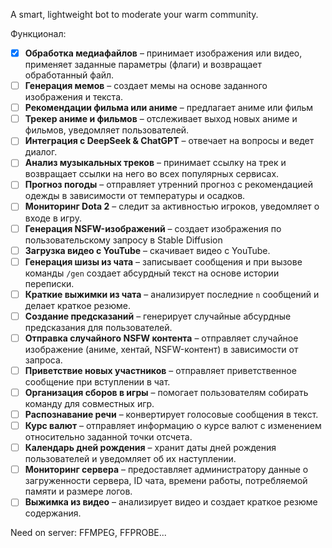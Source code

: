 A smart, lightweight bot to moderate your warm community.

Функционал:
- [x] **Обработка медиафайлов** – принимает изображения или видео, применяет заданные параметры (флаги) и возвращает обработанный файл.
- [ ] **Генерация мемов** – создает мемы на основе заданного изображения и текста.
- [ ] **Рекомендации фильма или аниме** – предлагает аниме или фильм
- [ ] **Трекер аниме и фильмов** – отслеживает выход новых аниме и фильмов, уведомляет пользователей.
- [ ] **Интеграция с DeepSeek & ChatGPT** – отвечает на вопросы и ведет диалог.
- [ ] **Анализ музыкальных треков** – принимает ссылку на трек и возвращает ссылки на него во всех популярных сервисах.
- [ ] **Прогноз погоды** – отправляет утренний прогноз с рекомендацией одежды в зависимости от температуры и осадков.
- [ ] **Мониторинг Dota 2** – следит за активностью игроков, уведомляет о входе в игру.
- [ ] **Генерация NSFW-изображений** – создает изображения по пользовательскому запросу в Stable Diffusion
- [ ] **Загрузка видео с YouTube** – скачивает видео с YouTube.
- [ ] **Генерация шизы из чата** – записывает сообщения и при вызове команды `/gen` создает абсурдный текст на основе истории переписки.
- [ ] **Краткие выжимки из чата** – анализирует последние `n` сообщений и делает краткое резюме.
- [ ] **Создание предсказаний** – генерирует случайные абсурдные предсказания для пользователей.
- [ ] **Отправка случайного NSFW контента** – отправляет случайное изображение (аниме, хентай, NSFW-контент) в зависимости от запроса.
- [ ] **Приветствие новых участников** – отправляет приветственное сообщение при вступлении в чат.
- [ ] **Организация сборов в игры** – помогает пользователям собирать команду для совместных игр.
- [ ] **Распознавание речи** – конвертирует голосовые сообщения в текст.
- [ ] **Курс валют** – отправляет информацию о курсе валют с изменением относительно заданной точки отсчета.
- [ ] **Календарь дней рождения** – хранит даты дней рождения пользователей и уведомляет об их наступлении.
- [ ] **Мониторинг сервера** – предоставляет администратору данные о загруженности сервера, ID чата, времени работы, потребляемой памяти и размере логов.
- [ ] **Выжимка из видео** – анализирует видео и создает краткое резюме содержания.

Need on server:
FFMPEG, FFPROBE...